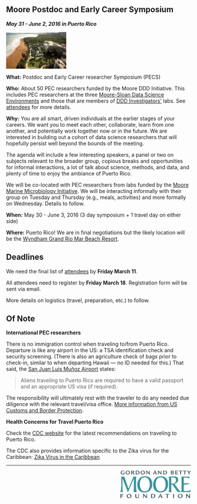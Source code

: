 ## Moore Postdoc and Early Career Symposium

**_May 31 - June 2, 2016 in Puerto Rico_**

<a href="http://www.wyndhamriomar.com/"><img src="https://github.com/DDD-Moore/early-career-puertorico/raw/master/hotel.jpg" align="center" height="100"></a>

**What:** Postdoc and Early Career researcher Symposium (PECS)

**Who:** About 50 PEC researchers funded by the Moore DDD Initiative. This includes PEC researchers at the three [Moore-Sloan Data Science Environments](http://msdse.org) and those that are members of [DDD Investigators'](https://www.moore.org/programs/science/data-driven-discovery/investigators) labs. See [attendees](https://github.com/DDD-Moore/early-career-puertorico/blob/master/attendees.md) for more details.

**Why:** You are all smart, driven individuals at the earlier stages of your careers. We want you to meet each other, collaborate, learn from one another, and potentially work together now or in the future. We are interested in building out a cohort of data science researchers that will hopefully persist well beyond the bounds of the meeting. 

The agenda will include a few interesting speakers, a panel or two on subjects relevant to the broader group, copious breaks and opportunities for informal interactions, a lot of talk about science, methods, and data, and plenty of time to enjoy the ambiance of Puerto Rico.

We will be co-located with PEC researchers from labs funded by the [Moore Marine Microbiology Initiative](https://www.moore.org/programs/science/marine-microbiology-initiative). We will be interacting informally with their group on Tuesday and Thursday (e.g., meals, activities) and more formally on Wednesday. Details to follow.

**When:** May 30 - June 3, 2016 (3 day symposium + 1 travel day on either side)

**Where:** Puerto Rico! We are in final negotiations but the likely location will be the [Wyndham Grand Rio Mar Beach Resort](http://www.wyndhamriomar.com/).

## Deadlines

We need the final list of [attendees](https://github.com/DDD-Moore/early-career-puertorico/blob/master/attendees.md) by **Friday March 11**.

All attendees need to register by **Friday March 18**. Registration form will be sent via email.

More details on logistics (travel, preparation, etc.) to follow.

## Of Note

**International PEC researchers**

There is no immigration control when traveling to/from Puerto Rico. Departure is like any airport in the US: a TSA identification check and security screening. (There is also an agriculture check of bags prior to check-in, similar to when departing Hawaii — no ID needed for this.) That said, the [San Juan Luis Muñoz Airport](http://www.san-juan-airport.com/) states:

> Aliens traveling to Puerto Rico are required to have a valid passport and an appropriate US visa (if required).

The responsibility will ultimately rest with the traveler to do any needed due diligence with the relevant travel/visa office. [More information from US Customs and Border Protection](https://help.cbp.gov/app/answers/detail/a_id/980/~/needing-a-passport-to-enter-the-united-states-from-u.s.-territories).



**Health Concerns for Travel Puerto Rico**

Check the [CDC website](http://wwwnc.cdc.gov/travel/destinations/traveler/none/puerto-rico) for the latest recommendations on traveling to Puerto Rico.

The CDC also provides information specific to the Zika virus for the Caribbean: [Zika Virus in the Caribbean](http://wwwnc.cdc.gov/travel/notices/alert/zika-virus-caribbean)

---
<a href="http://www.moore.org"><img src="https://github.com/DDD-Moore/early-career-puertorico/raw/master/moore-logo-color.png" align="right" height="75"></a>
